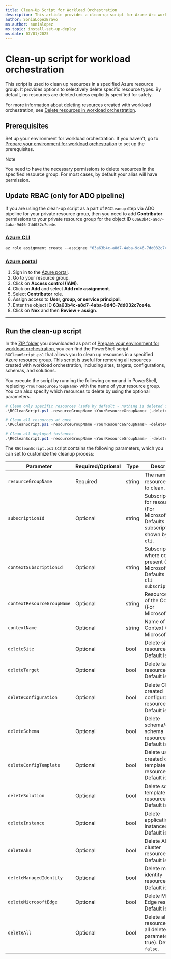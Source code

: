 ```yaml
---
title: Clean-Up Script for Workload Orchestration
description: This article provides a clean-up script for Azure Arc workload orchestration.
author: SoniaLopezBravo
ms.author: sonialopez
ms.topic: install-set-up-deploy
ms.date: 07/01/2025
---
```


# Clean-up script for workload orchestration

This script is used to clean up resources in a specified Azure resource group. It provides options to selectively delete specific resource types. By default, no resources are deleted unless explicitly specified for safety.

For more information about deleting resources created with workload orchestration, see [Delete resources in workload orchestration](delete-resources.md).

## Prerequisites

Set up your environment for workload orchestration. If you haven't, go to [Prepare your environment for workload orchestration](initial-setup-environment.md) to set up the prerequisites.

> [!NOTE]
> You need to have the necessary permissions to delete resources in the specified resource group. For most cases, by default your alias will have permission.

## Update RBAC (only for ADO pipeline)

If you are using the clean-up script as a part of `RGCleanup` step via ADO pipeline for your private resource group, then you need to add **Contributor** permissions to your private resource group for the object ID `63a63b4c-a8d7-4aba-9d46-7dd032c7ce4e`.

### [Azure CLI](#tab/azcli)

```powershell
az role assignment create --assignee "63a63b4c-a8d7-4aba-9d46-7dd032c7ce4e" --role "Contributor" --scope "/subscriptions/<your subscription>/resourceGroups/<yourResourceGroupName>"
```

### [Azure portal](#tab/azportal)

1. Sign in to the [Azure portal](https://portal.azure.com/).
1. Go to your resource group.
1. Click on **Access control (IAM)**.
1. Click on **Add** and select **Add role assignment**.
1. Select **Contributor** role.
1. Assign access to **User, group, or service principal**.
1. Enter the object ID **63a63b4c-a8d7-4aba-9d46-7dd032c7ce4e**.
1. Click on **Nex** and then **Review + assign**.

***

## Run the clean-up script 

In the [ZIP folder](https://github.com/microsoft/AEP/blob/main/content/en/docs/Configuration%20Manager%20(Public%20Preview)/Scripts%20for%20Onboarding/Configuration%20manager%20files.zip) you downloaded as part of [Prepare your environment for workload orchestration](initial-setup-environment.md), you can find the PowerShell script `RGCleanScript.ps1` that allows you to clean up resources in a specified Azure resource group. This script is useful for removing all resources created with workload orchestration, including sites, targets, configurations, schemas, and solutions.

You execute the script by running the following command in PowerShell, replacing `<YourResourceGroupName>` with the name of your resource group. You can also specify which resources to delete by using the optional parameters.

```powershell
# Clean only specific resources (safe by default - nothing is deleted unless explicitly specified)
.\RGCleanScript.ps1 -resourceGroupName <YourResourceGroupName> [-deleteSite $true] [-deleteTarget $true] 

# Clean all resources at once
.\RGCleanScript.ps1 -resourceGroupName <YourResourceGroupName> -deleteAll $true

# Clean all deployed instances
.\RGCleanScript.ps1 -resourceGroupName <YourResourceGroupName> [-deleteInstance $true]
```

The `RGCleanScript.ps1` script contains the following parameters, which you can set to customize the cleanup process:

| Parameter                  | Required/Optional | Type    | Description                                                                                      |
|----------------------------|-------------------|---------|--------------------------------------------------------------------------------------------------|
| `resourceGroupName`        | Required          | string  | The name of the resource group to clean.                                                         |
| `subscriptionId`           | Optional          | string  | Subscription ID for resources (For Microsoft.Edge). Defaults to the subscription shown by `az cli`. |
| `contextSubscriptionId`    | Optional          | string  | Subscription ID where context is present (For Microsoft.Edge). Defaults to `az cli subscription`.   |
| `contextResourceGroupName` | Optional          | string  | Resource group of the Context (For Microsoft.Edge).                    |
| `contextName`              | Optional          | string  | Name of the Context (For Microsoft.Edge).                      |
| `deleteSite`               | Optional          | bool    | Delete site resources. Default is `false`.                                                       |
| `deleteTarget`             | Optional          | bool    | Delete target resources. Default is `false`.                                                     |
| `deleteConfiguration`      | Optional          | bool    | Delete CM created configuration resources. Default is `false`.                                   |
| `deleteSchema`             | Optional          | bool    | Delete schema/dynamic schema resources. Default is `false`.                                      |
| `deleteConfigTemplate`     | Optional          | bool    | Delete user created config template resources. Default is `false`.                               |
| `deleteSolution`           | Optional          | bool    | Delete solution template resources. Default is `false`.                                          |
| `deleteInstance`           | Optional          | bool    | Delete application instances. Default is `false`.                                                |
| `deleteAks`                | Optional          | bool    | Delete AKS cluster resources. Default is `false`.                                                |
| `deleteManagedIdentity`    | Optional          | bool    | Delete managed identity resources. Default is `false`.                                           |
| `deleteMicrosoftEdge`      | Optional          | bool    | Delete Microsoft Edge resources. Default is `false`.                                             |
| `deleteAll`                | Optional          | bool    | Delete all resources (sets all delete parameters to true). Default is `false`.                   |

